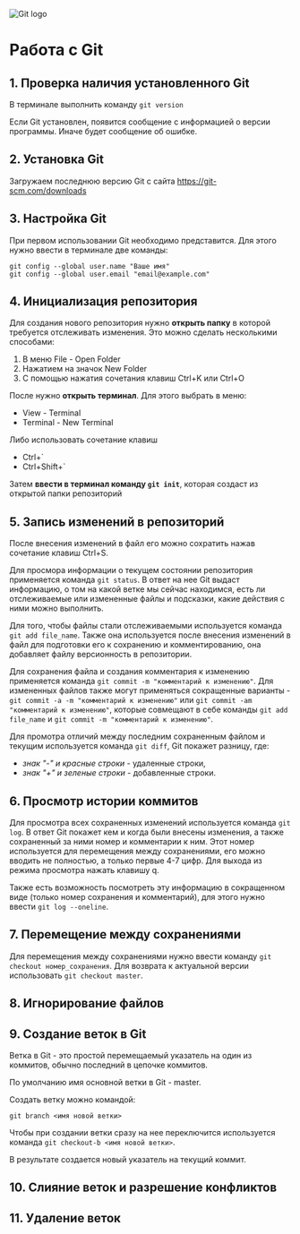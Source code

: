 ![Git logo](1_QoR3rxWIbnf5wmF_IuAHqQ.png)

# Рaбота с Git

## 1. Проверка наличия установленного Git

В терминале выполнить команду `git version`

Если Git установлен, появится сообщение с информацией о версии программы. Иначе будет сообщение об ошибке.

## 2. Установка Git

Загружаем последнюю версию Git с сайта https://git-scm.com/downloads

## 3. Настройка Git

При первом использовании Git необходимо представится. Для этого нужно ввести в терминале две команды:
```
git config --global user.name "Ваше имя"
git config --global user.email "email@example.com"
```

## 4. Инициализация репозитория

Для создания нового репозитория нужно **открыть папку** в которой требуется отслеживать изменения. Это можно сделать несколькими способами:
1. В меню File - Open Folder
2. Нажатием на значок New Folder
3. С помощью нажатия сочетания клавиш Ctrl+K или Ctrl+O

После нужно **открыть терминал**. Для этого выбрать в меню:
* View - Terminal
* Terminal - New Terminal

Либо использовать сочетание клавиш 
+ Ctrl+` 
+ Ctrl+Shift+`

Затем **ввести в терминал команду `git init`**, которая создаст из открытой папки репозиторий

## 5. Запись изменений в репозиторий

После внесения изменений в файл его можно сохратить нажав сочетание клавиш Ctrl+S.

Для просмора информации о текущем состоянии репозитория применяется команда `git status`. В ответ на нее Git выдаст информацию, о том на какой ветке мы сейчас находимся, есть ли отслеживаемые или измененные файлы и подсказки, какие действия с ними можно выполнить.

Для того, чтобы файлы стали отслеживаемыми используется команда `git add file_name`. Также она используется после внесения изменений в файл для подготовки его к сохранению и комментированию, она добавляет файлу версионность в репозитории.

Для сохранения файла и создания комментария к изменению применяется команда `git commit -m "комментарий к изменению"`. Для измененных файлов также могут применяться сокращенные варианты - `git commit -a -m "комментарий к изменению"` или `git commit -am "комментарий к изменению"`, которые совмещают в себе команды `git add file_name` и `git commit -m "комментарий к изменению"`.

Для промотра отличий между последним сохраненным файлом и текущим используется команда `git diff`, Git покажет разницу, где:

- *знак "-" и красные строки* - удаленные строки,
- *знак "+" и зеленые строки* - добавленные строки.

## 6. Просмотр истории коммитов

Для просмотра всех сохраненных изменений используется команда `git log`. В ответ Git покажет кем и когда были внесены изменения, а также сохраненный за ними номер и комментарии к ним. Этот номер используется для перемещения между сохранениями, его можно вводить не полностью, а только первые 4-7 цифр. Для выхода из режима просмотра нажать клавишу q.

Также есть возможность посмотреть эту информацию в сокращенном виде (только номер сохранения и комментарий), для этого нужно ввести `git log --oneline`.

## 7. Перемещение между сохранениями

Для перемещения между сохранениями нужно ввести команду `git checkout номер_сохранения`. Для возврата к актуальной версии использовать `git checkout master`.

## 8. Игнорирование файлов

## 9. Создание веток в Git

Ветка в Git - это простой перемещаемый указатель на один из коммитов, обычно последний в цепочке коммитов.

По умолчанию имя основной ветки в Git - master.

Создать ветку можно командой: 
```
git branch <имя новой ветки>
```
Чтобы при создании ветки сразу на нее переключится используется команда `git checkout-b <имя новой ветки>`.

В результате создается новый указатель на текущий коммит.

## 10. Слияние веток и разрешение конфликтов

## 11. Удаление веток

